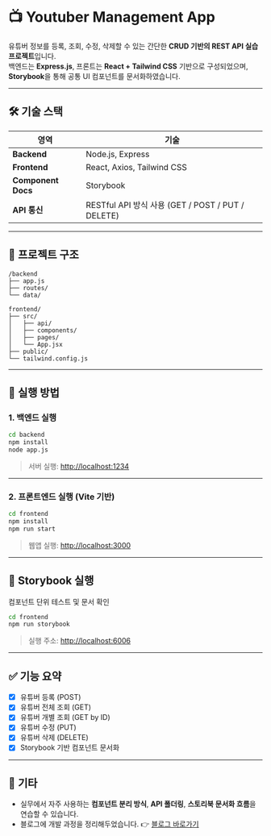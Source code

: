 # 📺 Youtuber Management App

유튜버 정보를 등록, 조회, 수정, 삭제할 수 있는 간단한 **CRUD 기반의 REST API 실습 프로젝트**입니다.  
백엔드는 **Express.js**, 프론트는 **React + Tailwind CSS** 기반으로 구성되었으며,  
**Storybook**을 통해 공통 UI 컴포넌트를 문서화하였습니다.

---

## 🛠️ 기술 스택

| 영역               | 기술                                              |
| ------------------ | ------------------------------------------------- |
| **Backend**        | Node.js, Express                                  |
| **Frontend**       | React, Axios, Tailwind CSS                        |
| **Component Docs** | Storybook                                         |
| **API 통신**       | RESTful API 방식 사용 (GET / POST / PUT / DELETE) |

---

## 📁 프로젝트 구조

```
/backend
├── app.js
├── routes/
└── data/

frontend/
├── src/
│   ├── api/
│   ├── components/
│   ├── pages/
│   └── App.jsx
├── public/
└── tailwind.config.js
```

---

## 🚀 실행 방법

### 1. 백엔드 실행

```bash
cd backend
npm install
node app.js
```

> 서버 실행: [http://localhost:1234](http://localhost:1234)

---

### 2. 프론트엔드 실행 (Vite 기반)

```bash
cd frontend
npm install
npm run start
```

> 웹앱 실행: [http://localhost:3000](http://localhost:3000)

---

## 📘 Storybook 실행

컴포넌트 단위 테스트 및 문서 확인

```bash
cd frontend
npm run storybook
```

> 실행 주소: [http://localhost:6006](http://localhost:6006)

---

## ✅ 기능 요약

- [x] 유튜버 등록 (POST)
- [x] 유튜버 전체 조회 (GET)
- [x] 유튜버 개별 조회 (GET by ID)
- [x] 유튜버 수정 (PUT)
- [x] 유튜버 삭제 (DELETE)
- [x] Storybook 기반 컴포넌트 문서화

---

## 💬 기타

- 실무에서 자주 사용하는 **컴포넌트 분리 방식**, **API 폴더링**, **스토리북 문서화 흐름**을 연습할 수 있습니다.
- 블로그에 개발 과정을 정리해두었습니다.
👉 [블로그 바로가기](https://main--seonohblog.netlify.app/2.dev-log/express-&-node/express-%EA%B8%B0%EB%B0%98-%EC%9C%A0%ED%8A%9C%EB%B2%84-api-%ED%94%84%EB%A1%9C%EC%A0%9D%ED%8A%B8.html)
